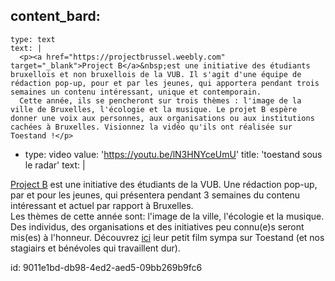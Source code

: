 content_bard:
  -
    type: text
    text: |
      <p><a href="https://projectbrussel.weebly.com" target="_blank">Project B</a>&nbsp;est une initiative des étudiants bruxellois et non bruxellois de la VUB. Il s'agit d'une équipe de rédaction pop-up, pour et par les jeunes, qui apportera pendant trois semaines un contenu intéressant, unique et contemporain.
      Cette année, ils se pencheront sur trois thèmes : l'image de la ville de Bruxelles, l'écologie et la musique. Le projet B espère donner une voix aux personnes, aux organisations ou aux institutions cachées à Bruxelles. Visionnez la vidéo qu'ils ont réalisée sur Toestand !</p>
      
  -
    type: video
    value: 'https://youtu.be/lN3HNYceUmU'
title: 'toestand sous le radar'
text: |
  <p><a href="https://projectbrussel.weebly.com" target="_blank">Project B</a> est une initiative des étudiants de la VUB. Une rédaction pop-up, par et pour les jeunes, qui présentera pendant 3 semaines du contenu intéressant et actuel par rapport à Bruxelles. <br>Les thèmes de cette année sont: l'image de la ville, l'écologie et la musique. Des individus, des organisations et des initiatives peu connu(e)s seront mis(es) à l'honneur. Découvrez <a href="https://youtu.be/lN3HNYceUmU" target="_blank">ici</a> leur petit film sympa sur Toestand (et nos stagiairs et bénévoles qui travaillent dur).
  </p>
  
id: 9011e1bd-db98-4ed2-aed5-09bb269b9fc6
